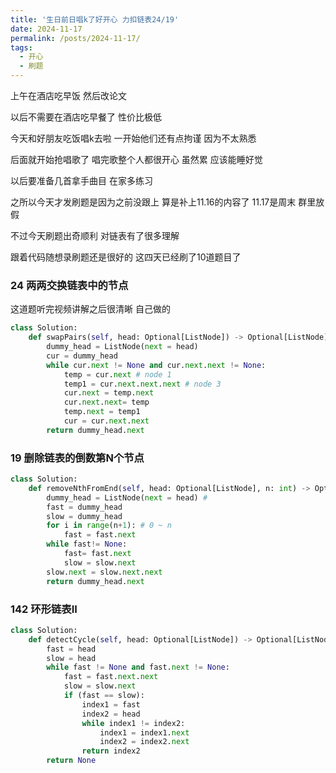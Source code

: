 ```yaml
---
title: '生日前日唱k了好开心 力扣链表24/19'
date: 2024-11-17
permalink: /posts/2024-11-17/
tags:
  - 开心
  - 刷题
---
```


上午在酒店吃早饭 然后改论文 

以后不需要在酒店吃早餐了 性价比极低

今天和好朋友吃饭唱k去啦 一开始他们还有点拘谨 因为不太熟悉

后面就开始抢唱歌了 唱完歌整个人都很开心 虽然累 应该能睡好觉

以后要准备几首拿手曲目 在家多练习

之所以今天才发刷题是因为之前没跟上 算是补上11.16的内容了 11.17是周末 群里放假

不过今天刷题出奇顺利 对链表有了很多理解 

跟着代码随想录刷题还是很好的 这四天已经刷了10道题目了

### 24 两两交换链表中的节点 

这道题听完视频讲解之后很清晰 自己做的

```python 
class Solution:
    def swapPairs(self, head: Optional[ListNode]) -> Optional[ListNode]:
        dummy_head = ListNode(next = head)
        cur = dummy_head
        while cur.next != None and cur.next.next != None:
            temp = cur.next # node 1
            temp1 = cur.next.next.next # node 3
            cur.next = temp.next
            cur.next.next= temp
            temp.next = temp1
            cur = cur.next.next
        return dummy_head.next 
```

### 19 删除链表的倒数第N个节点  

```python
class Solution:
    def removeNthFromEnd(self, head: Optional[ListNode], n: int) -> Optional[ListNode]:
        dummy_head = ListNode(next = head) # 
        fast = dummy_head
        slow = dummy_head
        for i in range(n+1): # 0 ~ n
            fast = fast.next
        while fast!= None:
            fast= fast.next
            slow = slow.next
        slow.next = slow.next.next
        return dummy_head.next
```

### 142 环形链表II
```python
class Solution:
    def detectCycle(self, head: Optional[ListNode]) -> Optional[ListNode]:
        fast = head
        slow = head
        while fast != None and fast.next != None:
            fast = fast.next.next
            slow = slow.next
            if (fast == slow):
                index1 = fast
                index2 = head
                while index1 != index2:
                    index1 = index1.next
                    index2 = index2.next
                return index2
        return None
```

